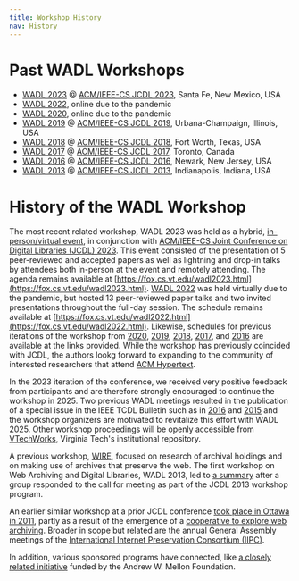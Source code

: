 ```yaml
---
title: Workshop History
nav: History
---
```


# Past WADL Workshops

* [WADL 2023](https://fox.cs.vt.edu/wadl2023.html) @ [ACM/IEEE-CS JCDL 2023](https://2023.jcdl.org/), Santa Fe, New Mexico, USA
* [WADL 2022](https://fox.cs.vt.edu/wadl2022.html), online due to the pandemic
* [WADL 2020](https://fox.cs.vt.edu/wadl2020.html), online due to the pandemic
* [WADL 2019](https://fox.cs.vt.edu/wadl2019.html) @ [ACM/IEEE-CS JCDL 2019](https://2019.jcdl.org/), Urbana-Champaign, Illinois, USA
* [WADL 2018](https://fox.cs.vt.edu/wadl2018.html) @ [ACM/IEEE-CS JCDL 2018](https://2018.jcdl.org), Fort Worth, Texas, USA
* [WADL 2017](https://fox.cs.vt.edu/wadl2017.html) @ [ACM/IEEE-CS JCDL 2017](https://2017.jcdl.org), Toronto, Canada
* [WADL 2016](https://fox.cs.vt.edu/wadl2016.html) @ [ACM/IEEE-CS JCDL 2016](https://2016.jcdl.org), Newark, New Jersey, USA
* [WADL 2013](https://sigir.org/files/forum/2013D/p128.pdf) @ [ACM/IEEE-CS JCDL 2013](https://2013.jcdl.org), Indianapolis, Indiana, USA

# History of the WADL Workshop

The most recent related workshop, WADL 2023 was held as a hybrid, [in-person/virtual event](https://fox.cs.vt.edu/wadl2023.html), in conjunction with [ACM/IEEE-CS Joint Conference on Digital Libraries (JCDL) 2023](https://2023.jcdl.org/). This event consisted of the presentation of 5 peer-reviewed and accepted papers as well as lightning and drop-in talks by attendees both in-person at the event and remotely attending. The agenda remains available at [https://fox.cs.vt.edu/wadl2023.html](https://fox.cs.vt.edu/wadl2023.html). [WADL 2022](https://fox.cs.vt.edu/wadl2022.html) was held virtually due to the pandemic, but hosted 13 peer-reviewed paper talks and two invited presentations throughout the full-day session. The schedule remains available at [https://fox.cs.vt.edu/wadl2022.html](https://fox.cs.vt.edu/wadl2022.html). Likewise, schedules for previous iterations of the workshop from [2020](https://fox.cs.vt.edu/wadl2020.html), [2019](https://fox.cs.vt.edu/wadl2019.html), [2018](https://fox.cs.vt.edu/wadl2018.html), [2017](https://fox.cs.vt.edu/wadl2017.html), and [2016](https://fox.cs.vt.edu/wadl2016.html) are available at the links provided. While the workshop has previously coincided with JCDL, the authors lookg forward to expanding to the community of interested researchers that attend [ACM Hypertext](https://ht.acm.org/ht2025/).

In the 2023 iteration of the conference, we received very positive feedback from participants and are therefore strongly encouraged to continue the workshop in 2025.
Two previous WADL meetings resulted in the publication of a special issue in the IEEE TCDL Bulletin such as in 
[2016](https://bulletin.jcdl.org/Bulletin/v13n1/papers/intro.pdf) and [2015](https://bulletin.jcdl.org/Bulletin/v11n2/papers/intro.pdf) and the workshop organizers are motivated to revitalize this effort with 
WADL 2025. Other workshop proceedings will be openly accessible from [VTechWorks](https://vtechworks.lib.vt.edu/), Virginia Tech's institutional repository.

A previous workshop, [WIRE](https://lazerlab.net/event/wire-workshop-working-internet-archives-research), focused on research of archival holdings and on making use of archives that preserve the
web. The first workshop on Web Archiving and Digital Libraries, WADL 2013, led to [a summary](https://sigir.org/files/forum/2013D/p128.pdf) after a group responded to the call for meeting as part of the JCDL 2013 workshop program. 

An earlier similar workshop at a prior JCDL conference [took place in Ottawa in 2011](http://infolab.stanford.edu/wac/), partly as a result of the emergence of a [cooperative to explore web archiving](https://cs.harding.edu/wag2011/). Broader in scope but related are the annual General Assembly meetings of the [International Internet Preservation Consortium (IIPC)](https://netpreserve.org/).

In addition, various sponsored programs have connected, like [a closely related initiative](https://library.columbia.edu/collections/web-archives.html) funded by the Andrew W. Mellon Foundation.
